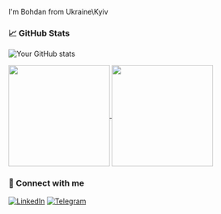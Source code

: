 
I'm Bohdan from Ukraine\Kyiv

### 📈 GitHub Stats

![Your GitHub stats](https://github-readme-stats-ecru-rho-65.vercel.app/api?username=BohdanSkichko&show_icons=true&hide_title=true&theme=radical&count_private=true)


<a href="https://github.com/anuraghazra/github-readme-stats">
  <img height=200 align="center" src="https://github-readme-stats.vercel.app/api?username=BohdanSkichko" />
</a>
<a href="https://github.com/anuraghazra/convoychat">
  <img height=200 align="center" src="https://github-readme-stats.vercel.app/api/top-langs?username=BohdanSkichko&layout=compact&langs_count=8&card_width=320" />
</a>


### 🔗 Connect with me

[![LinkedIn](https://img.shields.io/badge/LinkedIn-blue?logo=linkedin&logoColor=white)](https://www.linkedin.com/in/bohdanskichko/)
[![Telegram](https://img.shields.io/badge/Telegram-black?logo=telegram&logoColor=white)](https://t.me/BohdanSkichko)
